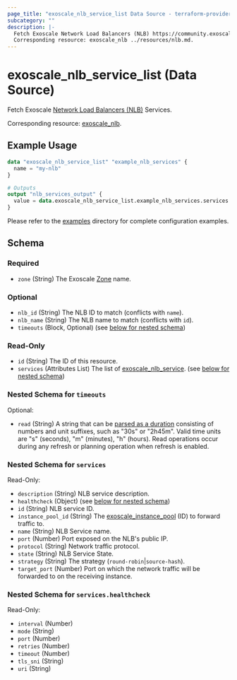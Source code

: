 ```yaml
---
page_title: "exoscale_nlb_service_list Data Source - terraform-provider-exoscale"
subcategory: ""
description: |-
  Fetch Exoscale Network Load Balancers (NLB) https://community.exoscale.com/documentation/compute/network-load-balancer/ Services.
  Corresponding resource: exoscale_nlb ../resources/nlb.md.
---
```


# exoscale_nlb_service_list (Data Source)

Fetch Exoscale [Network Load Balancers (NLB)](https://community.exoscale.com/documentation/compute/network-load-balancer/) Services.

Corresponding resource: [exoscale_nlb](../resources/nlb.md).

## Example Usage

```terraform
data "exoscale_nlb_service_list" "example_nlb_services" {
  name = "my-nlb"
}

# Outputs
output "nlb_services_output" {
  value = data.exoscale_nlb_service_list.example_nlb_services.services
}
```

Please refer to the [examples](https://github.com/exoscale/terraform-provider-exoscale/tree/master/examples/)
directory for complete configuration examples.

<!-- schema generated by tfplugindocs -->
## Schema

### Required

- `zone` (String) The Exoscale [Zone](https://www.exoscale.com/datacenters/) name.

### Optional

- `nlb_id` (String) The NLB ID to match (conflicts with `name`).
- `nlb_name` (String) The NLB name to match (conflicts with `id`).
- `timeouts` (Block, Optional) (see [below for nested schema](#nestedblock--timeouts))

### Read-Only

- `id` (String) The ID of this resource.
- `services` (Attributes List) The list of [exoscale_nlb_service](./nlb_service.md). (see [below for nested schema](#nestedatt--services))

<a id="nestedblock--timeouts"></a>
### Nested Schema for `timeouts`

Optional:

- `read` (String) A string that can be [parsed as a duration](https://pkg.go.dev/time#ParseDuration) consisting of numbers and unit suffixes, such as "30s" or "2h45m". Valid time units are "s" (seconds), "m" (minutes), "h" (hours). Read operations occur during any refresh or planning operation when refresh is enabled.


<a id="nestedatt--services"></a>
### Nested Schema for `services`

Read-Only:

- `description` (String) NLB service description.
- `healthcheck` (Object) (see [below for nested schema](#nestedatt--services--healthcheck))
- `id` (String) NLB service ID.
- `instance_pool_id` (String) The [exoscale_instance_pool](./instance_pool.md) (ID) to forward traffic to.
- `name` (String) NLB Service name.
- `port` (Number) Port exposed on the NLB's public IP.
- `protocol` (String) Network traffic protocol.
- `state` (String) NLB Service State.
- `strategy` (String) The strategy (`round-robin`|`source-hash`).
- `target_port` (Number) Port on which the network traffic will be forwarded to on the receiving instance.

<a id="nestedatt--services--healthcheck"></a>
### Nested Schema for `services.healthcheck`

Read-Only:

- `interval` (Number)
- `mode` (String)
- `port` (Number)
- `retries` (Number)
- `timeout` (Number)
- `tls_sni` (String)
- `uri` (String)




